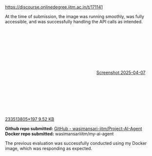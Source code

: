 https://discourse.onlinedegree.iitm.ac.in/t/171141

At the time of submission, the image was running smoothly, was fully accessible, and was successfully handling the API calls as intended.</p>
<p><div class="lightbox-wrapper"><a class="lightbox" data-download-href="/uploads/short-url/hCTkBDgDY5RETIdMAkhDpLOtTex.png?dl=1" href="https://europe1.discourse-cdn.com/flex013/uploads/iitm/original/3X/7/b/7b8a704d618edd74036a95649a83054e29932879.png" rel="noopener nofollow ugc" title="Screenshot 2025-04-07 233513"><div class="meta"><svg aria-hidden="true" class="fa d-icon d-icon-far-image svg-icon"><use href="#far-image"></use></svg><span class="filename">Screenshot 2025-04-07 233513</span><span class="informations">805×197 9.52 KB</span><svg aria-hidden="true" class="fa d-icon d-icon-discourse-expand svg-icon"><use href="#discourse-expand"></use></svg></div></a></div></p>
<p><strong>Github repo submitted:</strong> <a class="inline-onebox" href="https://github.com/wasimansari-iitm/Project-AI-Agent" rel="noopener nofollow ugc">GitHub - wasimansari-iitm/Project-AI-Agent</a><br/>
<strong>Docker repo submitted:</strong> wasimansariiitm/my-ai-agent</p>
<p>The previous evaluation was successfully conducted using my Docker image, which was responding as expected.